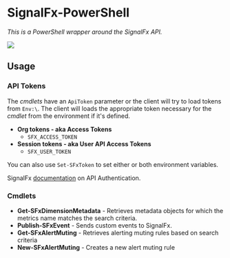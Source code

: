 # SignalFx-PowerShell

_This is a PowerShell wrapper around the SignalFx API._

![](https://github.com/StackExchange/signalfx-powershell/workflows/CI/badge.svg)

## Usage

### API Tokens

The _cmdlets_ have an `ApiToken` parameter or the client will try to load tokens from `Env:\`.
The client will loads the appropriate token necessary for the _cmdlet_ from the environment if it's defined.

* **Org tokens - aka Access Tokens**
  * `SFX_ACCESS_TOKEN`
* **Session tokens - aka User API Access Tokens**
  * `SFX_USER_TOKEN`

You can also use `Set-SFxToken` to set either or both environment variables.

SignalFx [documentation](https://developers.signalfx.com/basics/authentication.html) on API Authentication.

### Cmdlets

* **Get-SFxDimensionMetadata** - Retrieves metadata objects for which the metrics name matches the search criteria.
* **Publish-SFxEvent** - Sends custom events to SignalFx.
* **Get-SFxAlertMuting** - Retrieves alerting muting rules based on search criteria
* **New-SFxAlertMuting** - Creates a new alert muting rule